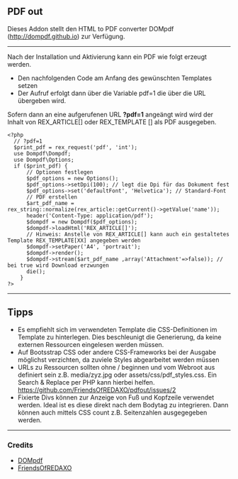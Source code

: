 ## PDF out

Dieses Addon stellt den HTML to PDF converter DOMpdf (http://dompdf.github.io) zur Verfügung.

___

Nach der Installation und Aktivierung kann ein PDF wie folgt erzeugt werden.
- Den nachfolgenden Code am Anfang des gewünschten Templates setzen
- Der Aufruf erfolgt dann über die Variable pdf=1 die über die URL übergeben wird.

Sofern dann an eine aufgerufenen URL **?pdf=1** angeängt wird wird der Inhalt von REX_ARTICLE[] oder REX_TEMPLATE [] als PDF ausgegeben.


	<?php
	  // ?pdf=1
	  $print_pdf = rex_request('pdf', 'int');
	  use Dompdf\Dompdf;
	  use Dompdf\Options;
	  if ($print_pdf) {
		  // Optionen festlegen
		  $pdf_options = new Options();
		  $pdf_options->setDpi(100); // legt die Dpi für das Dokument fest
		  $pdf_options->set('defaultFont', 'Helvetica'); // Standard-Font
		  // PDF erstellen
		  $art_pdf_name =  rex_string::normalize(rex_article::getCurrent()->getValue('name'));
		  header('Content-Type: application/pdf');
		  $dompdf = new Dompdf($pdf_options);
		  $dompdf->loadHtml('REX_ARTICLE[]');
		  // Hinweis: Anstelle von REX_ARTICLE[] kann auch ein gestaltetes Template REX_TEMPLATE[XX] angegeben werden
		  $dompdf->setPaper('A4', 'portrait');
		  $dompdf->render();
		  $dompdf->stream($art_pdf_name ,array('Attachment'=>false)); // bei true wird Download erzwungen
		  die();
		}
	?>



___
## Tipps
- Es empfiehlt sich im verwendeten Template die CSS-Definitionen im Template zu hinterlegen. Dies beschleunigt die Generierung, da keine externen Ressourcen eingelesen werden müssen.
- Auf Bootsstrap CSS oder andere CSS-Frameworks bei der Ausgabe möglichst verzichten, da zuviele Styles abgearbeitet werden müssen
- URLs zu Ressourcen sollten ohne / beginnen und vom Webroot aus definiert sein z.B. media/zyz.jpg oder assets/css/pdf_styles.css. Ein Search & Replace per PHP kann hierbei helfen. https://github.com/FriendsOfREDAXO/pdfout/issues/2
- Fixierte Divs können zur Anzeige von Fuß und Kopfzeile verwendet werden. Ideal ist es diese direkt nach dem Bodytag zu integrieren. Dann können auch mittels CSS count z.B. Seitenzahlen ausgegegeben werden.


___
### Credits

- [DOMpdf](http://dompdf.github.io)
- [FriendsOfREDAXO](https://github.com/FriendsOfREDAXO)
